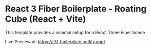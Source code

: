 # React 3 Fiber Boilerplate - Roating Cube (React + Vite)

This template provides a minimal setup for a React Three Fiber Scene

  Live Preview at: https://r3f-boilerplate.netlify.app/
